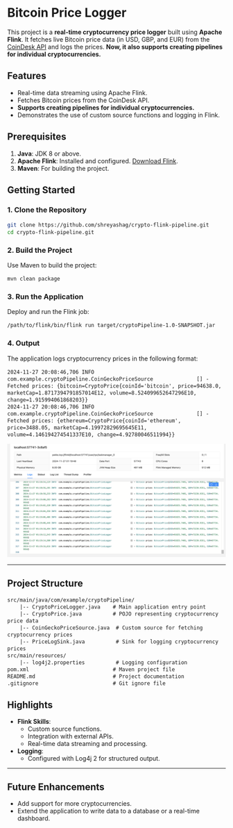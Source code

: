 # Bitcoin Price Logger

This project is a **real-time cryptocurrency price logger** built using **Apache Flink**. It fetches live Bitcoin price data (in USD, GBP, and EUR) from the [CoinDesk API](https://api.coindesk.com/v1/bpi/currentprice.json) and logs the prices. **Now, it also supports creating pipelines for individual cryptocurrencies.**

## Features

- Real-time data streaming using Apache Flink.
- Fetches Bitcoin prices from the CoinDesk API.
- **Supports creating pipelines for individual cryptocurrencies.**
- Demonstrates the use of custom source functions and logging in Flink.

## Prerequisites

1. **Java**: JDK 8 or above.
2. **Apache Flink**: Installed and configured. [Download Flink](https://flink.apache.org/downloads.html).
3. **Maven**: For building the project.

## Getting Started

### 1. Clone the Repository

```bash
git clone https://github.com/shreyashag/crypto-flink-pipeline.git
cd crypto-flink-pipeline.git
```

### 2. Build the Project

Use Maven to build the project:

```bash
mvn clean package
```

### 3. Run the Application

Deploy and run the Flink job:

```bash
/path/to/flink/bin/flink run target/cryptoPipeline-1.0-SNAPSHOT.jar
```

### 4. Output

The application logs cryptocurrency prices in the following format:

```
2024-11-27 20:08:46,706 INFO  com.example.cryptoPipeline.CoinGeckoPriceSource              [] - Fetched prices: {bitcoin=CryptoPrice{coinId='bitcoin', price=94638.0, marketCap=1.8717394791857014E12, volume=8.524099652647296E10, change=1.915994061868203}}
2024-11-27 20:08:46,706 INFO  com.example.cryptoPipeline.CoinGeckoPriceSource              [] - Fetched prices: {ethereum=CryptoPrice{coinId='ethereum', price=3488.05, marketCap=4.19972829695645E11, volume=4.146194274541337E10, change=4.92780046511994}}
```

![Bitcoin Price Logger Screenshot](images/screenshot-readme.png)


---

## Project Structure

```
src/main/java/com/example/cryptoPipeline/
    |-- CryptoPriceLogger.java    # Main application entry point
    |-- CryptoPrice.java          # POJO representing cryptocurrency price data
    |-- CoinGeckoPriceSource.java  # Custom source for fetching cryptocurrency prices
    |-- PriceLogSink.java          # Sink for logging cryptocurrency prices
src/main/resources/
    |-- log4j2.properties          # Logging configuration
pom.xml                           # Maven project file
README.md                         # Project documentation
.gitignore                        # Git ignore file
```

## Highlights

- **Flink Skills**:
  - Custom source functions.
  - Integration with external APIs.
  - Real-time data streaming and processing.
- **Logging**:
  - Configured with Log4j 2 for structured output.

---

## Future Enhancements

- Add support for more cryptocurrencies.
- Extend the application to write data to a database or a real-time dashboard.